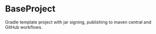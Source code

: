 # BaseProject
Gradle template project with jar signing, publishing to maven central and GitHub workflows.
